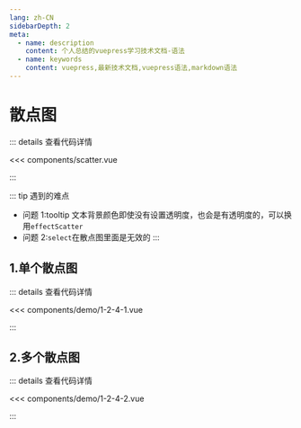 ```yaml
---
lang: zh-CN
sidebarDepth: 2
meta:
  - name: description
    content: 个人总结的vuepress学习技术文档-语法
  - name: keywords
    content: vuepress,最新技术文档,vuepress语法,markdown语法
---
```


# 散点图

::: details 查看代码详情

<<< components/scatter.vue

:::

::: tip 遇到的难点

- 问题 1:tooltip 文本背景颜色即使没有设置透明度，也会是有透明度的，可以换用`effectScatter`
- 问题 2:`select`在散点图里面是无效的
  :::

## 1.单个散点图

  <Container url="http://localhost:8090/resume/demo/?type=echarts&name=1-2-4-1.vue" />

::: details 查看代码详情

<<< components/demo/1-2-4-1.vue

:::

## 2.多个散点图

  <Container url="http://localhost:8090/resume/demo/?type=echarts&name=1-2-4-2.vue" />

::: details 查看代码详情

<<< components/demo/1-2-4-2.vue

:::
